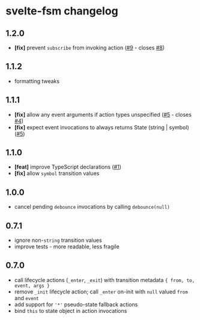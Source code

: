 # svelte-fsm changelog

## 1.2.0

- **[fix]** prevent `subscribe` from invoking action ([#9](https://github.com/kenkunz/svelte-fsm/pull/9) - closes [#8](https://github.com/kenkunz/svelte-fsm/issues/8))

## 1.1.2

- formatting tweaks

## 1.1.1

- **[fix]** allow any event arguments if action types unspecified ([#5](https://github.com/kenkunz/svelte-fsm/pull/5) - closes [#4](https://github.com/kenkunz/svelte-fsm/issues/4))
- **[fix]** expect event invocations to always returns State (string | symbol) ([#5](https://github.com/kenkunz/svelte-fsm/pull/5))

## 1.1.0

- **[feat]** improve TypeScript declarations ([#1](https://github.com/kenkunz/svelte-fsm/pull/1))
- **[fix]** allow `symbol` transition values

## 1.0.0

- cancel pending `debounce` invocations by calling `debounce(null)`

## 0.7.1

- ignore non-`string` transition values
- improve tests - more readable, less fragile

## 0.7.0

- call lifecycle actions (`_enter`, `_exit`) with transition metadata `{ from, to, event, args }`
- remove `_init` lifecycle action; call `_enter` on-init with `null` valued `from` and `event`
- add support for `'*'` pseudo-state fallback actions
- bind `this` to state object in action invocations
